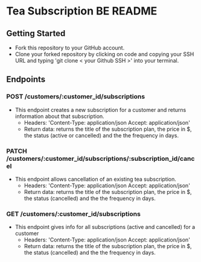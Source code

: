 # Tea Subscription BE README

## Getting Started

- Fork this repository to your GitHub account.
- Clone your forked repository by clicking on code and copying your SSH URL and typing 'git clone < your Github SSH >' into your terminal.

## Endpoints

### POST /customers/:customer_id/subscriptions

- This endpoint creates a new subscription for a customer and returns information about that subscription.
  - Headers: 'Content-Type: application/json Accept: application/json'
  - Return data: returns the title of the subscription plan, the price in $, the status (active or cancelled) and the the frequency in days.

### PATCH /customers/:customer_id/subscriptions/:subscription_id/cancel

- This endpoint allows cancellation of an existing tea subscription.
  - Headers: 'Content-Type: application/json Accept: application/json'
  - Return data: returns the title of the subscription plan, the price in $, the status (cancelled) and the the frequency in days. 

### GET /customers/:customer_id/subscriptions

- This endpoint gives info for all subscriptions (active and cancelled) for a customer
  - Headers: 'Content-Type: application/json Accept: application/json'
  - Return data: returns the title of the subscription plan, the price in $, the status (cancelled) and the the frequency in days. 
